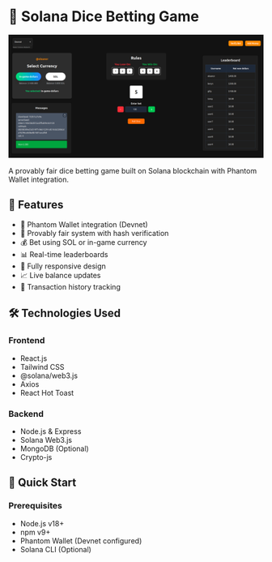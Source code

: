 # 🎲 Solana Dice Betting Game

![Demo Screenshot](frontend/src/assets/Screenshot.png) 

A provably fair dice betting game built on Solana blockchain with Phantom Wallet integration.

## 🌟 Features

- 🔐 Phantom Wallet integration (Devnet)
- 🎯 Provably fair system with hash verification
- 💰 Bet using SOL or in-game currency
- 📊 Real-time leaderboards
- 📱 Fully responsive design
- 📈 Live balance updates
- 🔄 Transaction history tracking

## 🛠 Technologies Used

### Frontend
- React.js
- Tailwind CSS
- @solana/web3.js
- Axios
- React Hot Toast

### Backend
- Node.js & Express
- Solana Web3.js
- MongoDB (Optional)
- Crypto-js

## 🚀 Quick Start

### Prerequisites
- Node.js v18+
- npm v9+
- Phantom Wallet (Devnet configured)
- Solana CLI (Optional)
